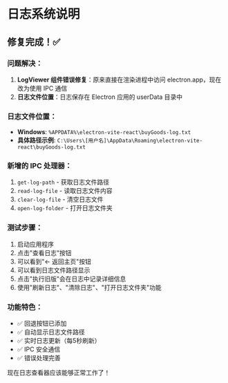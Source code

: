 # 日志系统说明

## 修复完成！✅

### 问题解决：
1. **LogViewer 组件错误修复**：原来直接在渲染进程中访问 electron.app，现在改为使用 IPC 通信
2. **日志文件位置**：日志保存在 Electron 应用的 userData 目录中

### 日志文件位置：
- **Windows**: `%APPDATA%\electron-vite-react\buyGoods-log.txt`
- **具体路径示例**: `C:\Users\[用户名]\AppData\Roaming\electron-vite-react\buyGoods-log.txt`

### 新增的 IPC 处理器：
1. `get-log-path` - 获取日志文件路径
2. `read-log-file` - 读取日志文件内容  
3. `clear-log-file` - 清空日志文件
4. `open-log-folder` - 打开日志文件夹

### 测试步骤：
1. 启动应用程序
2. 点击"查看日志"按钮
3. 可以看到"← 返回主页"按钮
4. 可以看到日志文件路径显示
5. 点击"执行旧版"会在日志中记录详细信息
6. 使用"刷新日志"、"清除日志"、"打开日志文件夹"功能

### 功能特色：
- ✅ 回退按钮已添加
- ✅ 自动显示日志文件路径
- ✅ 实时日志更新（每5秒刷新）
- ✅ IPC 安全通信
- ✅ 错误处理完善

现在日志查看器应该能够正常工作了！